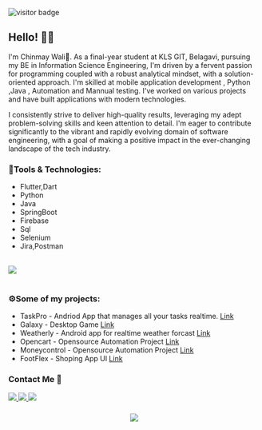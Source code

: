 ![visitor badge](https://visitor-badge.laobi.icu/badge?page_id=chinmaywali.visitor-badge&left_color=red&right_color=green&left_text=Profile%20Visitors)



<H2>Hello! 👋👋</H2>   

I'm Chinmay Wali👋. As a final-year student at KLS GIT, Belagavi, pursuing my BE in Information Science Engineering, I'm driven by a fervent passion for programming coupled with a robust analytical mindset, with a solution-oriented approach. I'm skilled at mobile application development , Python ,Java , Automation and Mannual testing. I've worked on various projects and have built applications with modern technologies.

I consistently strive to deliver high-quality results, leveraging my adept problem-solving skills and keen attention to detail. I'm eager to contribute significantly to the vibrant and rapidly evolving domain of software engineering, with a goal of making a positive impact in the ever-changing landscape of the tech industry.
<br/>
<H3> 🌟Tools & Technologies:</H3>

- Flutter,Dart
- Python
- Java
- SpringBoot
- Firebase
- Sql
- Selenium
- Jira,Postman
<br/>
<div>
    <img src="https://skillicons.dev/icons?i=dart,flutter,python,java,spring,mysql,firebase,selenium,postman,c,html" />
</div>
<br/>

<H3> ⚙️Some of my projects:</H3>

- TaskPro - Andriod App that manages all your tasks realtime. [Link](https://github.com/chinmaywali/TaskPro) 
- Galaxy - Desktop Game [Link](https://github.com/chinmaywali/Galaxy_App)
- Weatherly - Android app for realtime weather forcast [Link](https://github.com/chinmaywali/Weather-App)
- Opencart - Opensource Automation Project [Link](https://github.com/chinmaywali/OpenCart-MannualTesting)
- Moneycontrol - Opensource Automation Project [Link](https://github.com/chinmaywali/moneycontrol.com_Automation)
- FootFlex - Shoping App UI [Link](https://www.instagram.com/chinmay_wali2.0/)

<H3>Contact Me 💬</H3>

<div> 
  <a href="mailto:chinmaywali019@gmail.com">
    <img src="https://img.shields.io/badge/Gmail-333333?style=for-the-badge&logo=gmail&logoColor=red" />
  </a>
  <a href="https://www.linkedin.com/in/chinmay-wali-625b41242/" target="_blank">
    <img src="https://img.shields.io/badge/LinkedIn-0077B5?style=for-the-badge&logo=linkedin&logoColor=white" target="_blank" />
  </a>
  <a href="https://instagram.com/chinmay_wali2.0" target="_blank">
     <img src="https://img.shields.io/badge/Instagram-FF5722?style=for-the-badge&logo=instagram&logoColor=white" target="_blank" /> <!-- sqlite, safari, google-chrome are other good icon options -->
  </a>
</div>


<h3 align="center">
    <img src="https://readme-typing-svg.herokuapp.com/?font=Righteous&size=25&center=true&vCenter=true&width=700&height=70&duration=4000&lines=Thanks+for+visiting!+😊✌️;+Shoot+me+a+message+on+Gmail+or+Linkedin..!!;I'm+always+down+to+collab+:)">
</h3>

<br/>
